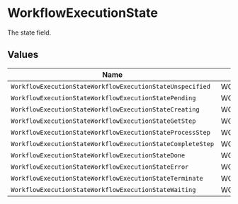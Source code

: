 # WorkflowExecutionState

The state field.


## Values

| Name                                                       | Value                                                      |
| ---------------------------------------------------------- | ---------------------------------------------------------- |
| `WorkflowExecutionStateWorkflowExecutionStateUnspecified`  | WORKFLOW_EXECUTION_STATE_UNSPECIFIED                       |
| `WorkflowExecutionStateWorkflowExecutionStatePending`      | WORKFLOW_EXECUTION_STATE_PENDING                           |
| `WorkflowExecutionStateWorkflowExecutionStateCreating`     | WORKFLOW_EXECUTION_STATE_CREATING                          |
| `WorkflowExecutionStateWorkflowExecutionStateGetStep`      | WORKFLOW_EXECUTION_STATE_GET_STEP                          |
| `WorkflowExecutionStateWorkflowExecutionStateProcessStep`  | WORKFLOW_EXECUTION_STATE_PROCESS_STEP                      |
| `WorkflowExecutionStateWorkflowExecutionStateCompleteStep` | WORKFLOW_EXECUTION_STATE_COMPLETE_STEP                     |
| `WorkflowExecutionStateWorkflowExecutionStateDone`         | WORKFLOW_EXECUTION_STATE_DONE                              |
| `WorkflowExecutionStateWorkflowExecutionStateError`        | WORKFLOW_EXECUTION_STATE_ERROR                             |
| `WorkflowExecutionStateWorkflowExecutionStateTerminate`    | WORKFLOW_EXECUTION_STATE_TERMINATE                         |
| `WorkflowExecutionStateWorkflowExecutionStateWaiting`      | WORKFLOW_EXECUTION_STATE_WAITING                           |